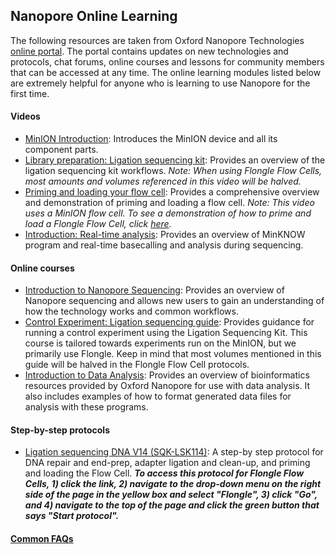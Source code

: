 ## Nanopore Online Learning
The following resources are taken from Oxford Nanopore Technologies [online portal](https://id.customers.nanoporetech.com/app/nanoporetech-customers_community_1/exk2kkqokrHG49IhQ697/sso/saml?RelayState=https://community.nanoporetech.com/). The portal contains updates on new technologies and protocols, chat forums, online courses and lessons for community members that can be accessed at any time. The online learning modules listed below are extremely helpful for anyone who is learning to use Nanopore for the first time.

#### Videos
- [MinION Introduction](https://community.nanoporetech.com/nanopore_learning/lessons/unboxing-minion-introduction): Introduces the MinION device and all its component parts.
- [Library preparation: Ligation sequencing kit](https://community.nanoporetech.com/nanopore_learning/lessons/sqk-lsk109-library-prep): Provides an overview of the ligation sequencing kit workflows. *Note: When using Flongle Flow Cells, most amounts and volumes referenced in this video will be halved.*
- [Priming and loading your flow cell](https://community.nanoporetech.com/nanopore_learning/lessons/priming-and-loading-your-flow-cell): Provides a comprehensive overview and demonstration of priming and loading a flow cell. *Note: This video uses a MinION flow cell. To see a demonstration of how to prime and load a Flongle Flow Cell, click [here](https://community.nanoporetech.com/nanopore_learning/lessons/priming-and-loading-a-flongle-flow-cell).*
- [Introduction: Real-time analysis](https://community.nanoporetech.com/nanopore_learning/lessons/real-time-analysis): Provides an overview of MinKNOW program and real-time basecalling and analysis during sequencing.
#### Online courses
- [Introduction to Nanopore Sequencing](https://community.nanoporetech.com/nanopore_learning/courses/introduction-to-nanopore-sequencing): Provides an overview of Nanopore sequencing and allows new users to gain an understanding of how the technology works and common workflows.
- [Control Experiment: Ligation sequencing guide](https://community.nanoporetech.com/nanopore_learning/courses/control-experiment-ligation-sequencing-guide/lessons/sqk-lsk109-library-prep): Provides guidance for running a control experiment using the Ligation Sequencing Kit. This course is tailored towards experiments run on the MinION, but we primarily use Flongle. Keep in mind that most volumes mentioned in this guide will be halved in the Flongle Flow Cell protocols.
- [Introduction to Data Analysis](https://community.nanoporetech.com/nanopore_learning/courses/introduction-to-data-analysis): Provides an overview of bioinformatics resources provided by Oxford Nanopore for use with data analysis. It also includes examples of how to format generated data files for analysis with these programs.
#### Step-by-step protocols
- [Ligation sequencing DNA V14 (SQK-LSK114)](https://community.nanoporetech.com/docs/prepare/library_prep_protocols/genomic-dna-by-ligation-sqk-lsk114/v/gde_9161_v114_revu_29jun2022): A step-by step protocol for DNA repair and end-prep, adapter ligation and clean-up, and priming and loading the Flow Cell. ***To access this protocol for Flongle Flow Cells, 1) click the link, 2) navigate to the drop-down menu on the right side of the page in the yellow box
 and select "Flongle", 3) click "Go", and 4) navigate to the top of the page and click the green button that says "Start protocol".***
#### [Common FAQs](https://nanoporetech.com/support)
